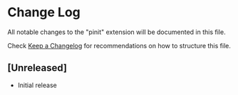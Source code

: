 # Change Log

All notable changes to the "pinit" extension will be documented in this file.

Check [Keep a Changelog](http://keepachangelog.com/) for recommendations on how to structure this file.

## [Unreleased]

- Initial release